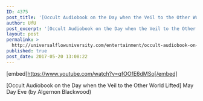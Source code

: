 ```yaml
---
ID: 4375
post_title: '[Occult Audiobook on the Day when the Veil to the Other World Lifted] May Day Eve'
author: UfU
post_excerpt: '[Occult Audiobook on the Day when the Veil to the Other World Lifted] May Day Eve (by Algernon Blackwood)'
layout: post
permalink: >
  http://universalflowuniversity.com/entertainment/occult-audiobook-on-the-day-when-the-veil-to-the-other-world-lifted-may-day-eve/
published: true
post_date: 2017-05-20 13:08:22
---
```

[embed]https://www.youtube.com/watch?v=qfOOfE6dMSo[/embed]<br>
<p>[Occult Audiobook on the Day when the Veil to the Other World Lifted] May Day Eve (by Algernon Blackwood)</p>